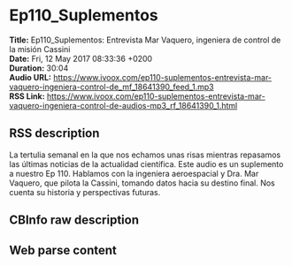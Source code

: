 # Ep110_Suplementos  
**Title:** Ep110_Suplementos: Entrevista Mar Vaquero, ingeniera de control de la misión Cassini  
**Date:** Fri, 12 May 2017 08:33:36 +0200  
**Duration:** 30:04  
**Audio URL:** https://www.ivoox.com/ep110-suplementos-entrevista-mar-vaquero-ingeniera-control-de_mf_18641390_feed_1.mp3  
**RSS Link:** https://www.ivoox.com/ep110-suplementos-entrevista-mar-vaquero-ingeniera-control-de-audios-mp3_rf_18641390_1.html  

## RSS description
La tertulia semanal en la que nos echamos unas risas mientras repasamos las últimas noticias de la actualidad científica. Este audio es un suplemento a nuestro Ep 110. Hablamos con la ingeniera aeroespacial y Dra. Mar Vaquero, que pilota la Cassini, tomando datos hacia su destino final. Nos cuenta su historia y perspectivas futuras.

## CBInfo raw description


## Web parse content

